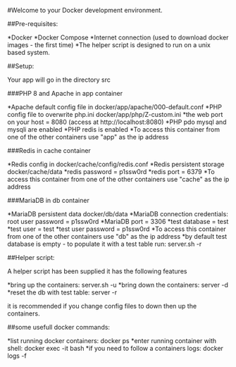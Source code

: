 #Welcome to your Docker development environment.

##Pre-requisites:

*Docker
*Docker Compose
*Internet connection (used to download docker images - the first time)
*The helper script is designed to run on a unix based system.

##Setup:

Your app will go in the directory src

###PHP 8 and Apache in app container 

*Apache default config file in docker/app/apache/000-default.conf
*PHP config file to overwrite php.ini docker/app/php/Z-custom.ini
*the web port on your host = 8080 (access at http://localhost:8080)
*PHP pdo mysql and mysqli are enabled
*PHP redis is enabled
*To access this container from one of the other containers use "app" as the ip address

###Redis in cache container

*Redis config in docker/cache/config/redis.conf
*Redis persistent storage docker/cache/data
*redis password = p1ssw0rd
*redis port = 6379
*To access this container from one of the other containers use "cache" as the ip address

###MariaDB in db container

*MariaDB persistent data docker/db/data
*MariaDB connection credentials: root user password = p1ssw0rd
*MariaDB port = 3306
*test database = test
*test user = test
*test user password = p1ssw0rd
*To access this container from one of the other containers use "db" as the ip address
*by default test database is empty - to populate it with a test table run: server.sh -r

##Helper script:

A helper script has been supplied it has the following features

*bring up the containers: server.sh -u
*bring down the containers: server -d
*reset the db with test table: server -r

it is recommended if you change config files to down then up the containers.

##some usefull docker commands:

*list running docker containers: docker ps
*enter running container with shell: docker exec -it <container name> bash
*if you need to follow a containers logs: docker logs -f <container name>

